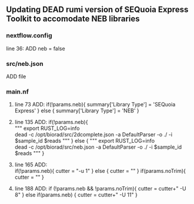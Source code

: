 ## Updating DEAD rumi version of SEQuoia Express Toolkit to accomodate NEB libraries 

### nextflow.config 
line 36: ADD neb = false

### src/neb.json
ADD file

### main.nf
1. line 73 ADD: if(!params.neb){ summary['Library Type'] = 'SEQuoia Express' } else { summary['Library Type'] = 'NEB' }
2. line 135 ADD: 
	if(!params.neb){			
		"""
		export RUST_LOG=info	
		dead -c /opt/biorad/src/2dcomplete.json -a DefaultParser -o ./ -i $sample_id $reads
		"""
	} else {
		"""
		export RUST_LOG=info	
		dead -c /opt/biorad/src/neb.json -a DefaultParser -o ./ -i $sample_id $reads
		"""
	}
 3. line 165 ADD: 	
 	if(!params.neb){
		cutter = "-u 1"
	} else {
		cutter = ""
	}
	if(params.noTrim){
		cutter = ""
	}
	
  4. line 188 ADD:
  	if (!params.neb && !params.noTrim){
			cutter = cutter+" -U 8"
	} else if(params.neb) {
			cutter = cutter+" -U 11"
	}


